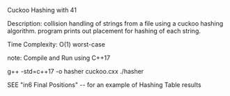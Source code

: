 Cuckoo Hashing with 41

Description:
  collision handling of strings from a file using a cuckoo hashing algorithm.
  program prints out placement for hashing of each string.   

Time Complexity: O(1) worst-case


note: Compile and Run using C++17

g++ -std=c++17 -o hasher cuckoo.cxx
./hasher


SEE "in6 Final Positions" -- for an example of Hashing Table results  

